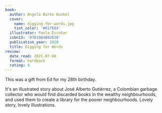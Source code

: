 ```yaml
---
book:
  author: Angela Burke Kunkel
  cover:
    name: digging-for-words.jpg
    tint_color: '#617684'
  illustrator: Paola Escobar
  isbn13: '9781984892638'
  publication_year: 2020
  title: Digging for Words
review:
  date_read: 2021-07-08
  format: hardback
  rating: 4
---
```


This was a gift from Ed for my 28th birthday.

It's an illustrated story about José Alberto Gutiérrez, a Colombian garbage collector who would find discarded books in the wealthy neighbourhoods, and used them to create a library for the poorer neighbourhoods.
Lovely story, lovely illustrations.